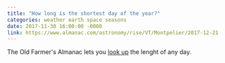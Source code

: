 ```yaml
---
title: "How long is the shortest day of the year?"
categories: weather earth space seasons
date: 2017-11-30 16:00:00 -0000
link: https://www.almanac.com/astronomy/rise/VT/Montpelier/2017-12-21
---
```

The Old Farmer's Almanac lets you [look up](https://www.almanac.com/astronomy/rise/VT/Montpelier/2017-12-21) the lenght of any day.